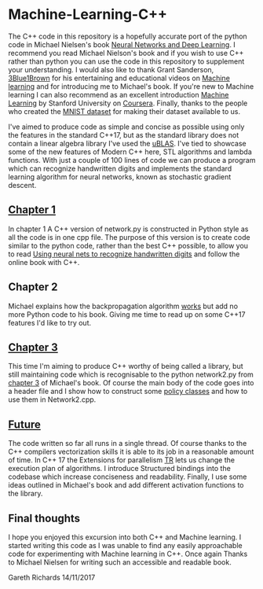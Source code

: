 # Machine-Learning-C++

The C++ code in this repository is a hopefully accurate port of the python code in Michael Nielsen's book 
[Neural Networks and Deep Learning](http://neuralnetworksanddeeplearning.com/). I recommend you read 
Michael Nielson's book and if you wish to use C++ rather than python you can use the code
in this repository to supplement your understanding. I would also like to thank Grant Sanderson, [3Blue1Brown](https://www.youtube.com/channel/UCYO_jab_esuFRV4b17AJtAw/featured) 
for his entertaining and educational videos on [Machine learning](https://www.youtube.com/watch?v=aircAruvnKk&t=68s) and
for introducing me to Michael's book.
If you're new to Machine learning I can also recommend as an excellent introduction
[Machine Learning](https://www.coursera.org/learn/machine-learning/home/welcome) 
by Stanford University on [Coursera](https://www.coursera.org). Finally, thanks to the people who created the 
[MNIST dataset](http://yann.lecun.com/exdb/mnist/) for making their dataset available to us.

I've aimed to produce code as simple and concise as possible using only the features in the standard C++17, but as
the standard library does not contain a linear algebra library I've used the [uBLAS](http://www.boost.org). I've
tied to showcase some of the new features of Modern C++ here, STL algorithms and lambda functions. With just a couple of 100 lines of code we can produce a program which can recognize handwritten digits and implements the standard learning algorithm for neural networks, known as stochastic gradient descent.

## [Chapter 1](https://github.com/GarethRichards/Machine-Learning-CPP/blob/master/Chapter1.md)
In chapter 1 A C++ version of network.py is constructed in Python style as all the code is in one cpp file. The purpose of this version is to create code similar to the python code, rather than the best C++ possible, to allow you to read [Using neural nets to recognize handwritten digits](http://neuralnetworksanddeeplearning.com/chap1.html) and follow the online book with C++.

## Chapter 2
Michael explains how the backpropagation algorithm [works](http://neuralnetworksanddeeplearning.com/chap2.html) but add no 
more Python code to his book. Giving me time to read up on some C++17 features I'd like to try out.

## [Chapter 3](https://github.com/GarethRichards/Machine-Learning-CPP/blob/master/Chapter3.md)
This time I'm aiming to produce C++ worthy of being called a library, but still maintaining code which is recognisable to the python network2.py from [chapter 3](http://neuralnetworksanddeeplearning.com/chap2.html) of Michael's book. Of course the main body of the code goes into a header file  and I show how to construct some [policy classes](https://en.wikipedia.org/wiki/Policy-based_design) and how to use them in Network2.cpp.

## [Future](https://github.com/GarethRichards/Machine-Learning-CPP/blob/master/Future.md)
The code written so far all runs in a single thread. Of course thanks to the C++ compilers vectorization skills it is able to its job in a reasonable amount of time. In C++ 17 the Extensions for parallelism [TR](http://en.cppreference.com/w/cpp/experimental/parallelism)
lets us change the execution plan of algorithms. I introduce Structured bindings into the codebase which increase conciseness and readability. Finally, I use some ideas outlined in Michael's book and add different activation functions to the library. 

## Final thoughts
I hope you enjoyed this excursion into both C++ and Machine learning. I started writing this code as I was unable to find any easily approachable 
code for experimenting with Machine learning in C++. Once again Thanks to Michael Nielsen for writing such an accessible and readable book.

Gareth Richards 
14/11/2017
